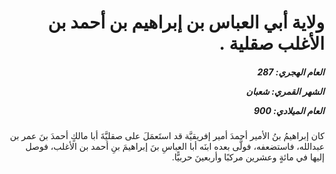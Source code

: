 <h1 dir="rtl">ولاية أبي العباس بن إبراهيم بن أحمد بن الأغلب صقلية .</h1>

<h5 dir="rtl">العام الهجري:  287

الشهر القمري: شعبان

العام الميلادي: 900</h5>

<p dir="rtl">كان إبراهيمُ بنُ الأمير أحمدَ أمير إفريقيَّة قد استَعمَلَ على صقليَّةَ أبا مالكٍ أحمدَ بنَ عمر بن عبدالله، فاستضعفه، فولَّى بعده ابنَه أبا العباسِ بنَ إبراهيمَ بنِ أحمد بن الأغلب، فوصل إليها في مائةٍ وعشرين مركبًا وأربعينَ حربيًّا.</p></br>
